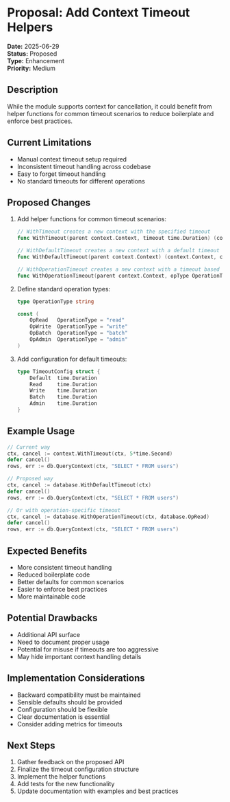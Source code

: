 # Proposal: Add Context Timeout Helpers

**Date:** 2025-06-29  
**Status:** Proposed  
**Type:** Enhancement  
**Priority:** Medium

## Description
While the module supports context for cancellation, it could benefit from helper functions for common timeout scenarios to reduce boilerplate and enforce best practices.

## Current Limitations
- Manual context timeout setup required
- Inconsistent timeout handling across codebase
- Easy to forget timeout handling
- No standard timeouts for different operations

## Proposed Changes
1. Add helper functions for common timeout scenarios:
   ```go
   // WithTimeout creates a new context with the specified timeout
   func WithTimeout(parent context.Context, timeout time.Duration) (context.Context, context.CancelFunc)
   
   // WithDefaultTimeout creates a new context with a default timeout
   func WithDefaultTimeout(parent context.Context) (context.Context, context.CancelFunc)
   
   // WithOperationTimeout creates a new context with a timeout based on operation type
   func WithOperationTimeout(parent context.Context, opType OperationType) (context.Context, context.CancelFunc)
   ```

2. Define standard operation types:
   ```go
   type OperationType string
   
   const (
       OpRead   OperationType = "read"
       OpWrite  OperationType = "write"
       OpBatch  OperationType = "batch"
       OpAdmin  OperationType = "admin"
   )
   ```

3. Add configuration for default timeouts:
   ```go
   type TimeoutConfig struct {
       Default  time.Duration
       Read     time.Duration
       Write    time.Duration
       Batch    time.Duration
       Admin    time.Duration
   }
   ```

## Example Usage
```go
// Current way
ctx, cancel := context.WithTimeout(ctx, 5*time.Second)
defer cancel()
rows, err := db.QueryContext(ctx, "SELECT * FROM users")

// Proposed way
ctx, cancel := database.WithDefaultTimeout(ctx)
defer cancel()
rows, err := db.QueryContext(ctx, "SELECT * FROM users")

// Or with operation-specific timeout
ctx, cancel := database.WithOperationTimeout(ctx, database.OpRead)
defer cancel()
rows, err := db.QueryContext(ctx, "SELECT * FROM users")
```

## Expected Benefits
- More consistent timeout handling
- Reduced boilerplate code
- Better defaults for common scenarios
- Easier to enforce best practices
- More maintainable code

## Potential Drawbacks
- Additional API surface
- Need to document proper usage
- Potential for misuse if timeouts are too aggressive
- May hide important context handling details

## Implementation Considerations
- Backward compatibility must be maintained
- Sensible defaults should be provided
- Configuration should be flexible
- Clear documentation is essential
- Consider adding metrics for timeouts

## Next Steps
1. Gather feedback on the proposed API
2. Finalize the timeout configuration structure
3. Implement the helper functions
4. Add tests for the new functionality
5. Update documentation with examples and best practices
